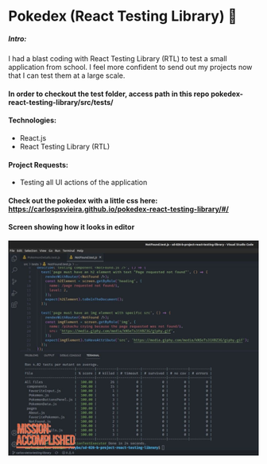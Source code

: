 # Pokedex (React Testing Library) :octopus:

##### Intro:
I had a blast coding with React Testing Library (RTL) to test a small application from school.
I feel more confident to send out my projects now that I can test them at a large scale.

#### In order to checkout the test folder, access path in this repo pokedex-react-testing-library/src/tests/

#### Technologies:
- React.js
- React Testing Library (RTL)

#### Project Requests:
- Testing all UI actions of the application

#### Check out the pokedex with a little css here: https://carlospsvieira.github.io/pokedex-react-testing-library/#/

#### Screen showing how it looks in editor

![alt text](https://github.com/carlospsvieira/pokedex-react-testing-library/blob/main/src/images/1669250443921.jpeg)


